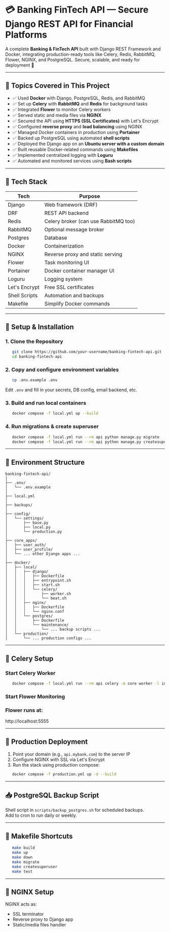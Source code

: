 # 💳 Banking FinTech API — Secure Django REST API for Financial Platforms

A complete **Banking & FinTech API** built with Django REST Framework and Docker, integrating production-ready tools like Celery, Redis, RabbitMQ, Flower, NGINX, and PostgreSQL. Secure, scalable, and ready for deployment 🚀

---

## 🧠 Topics Covered in This Project

- ✅ Used **Docker** with Django, PostgreSQL, Redis, and RabbitMQ  
- ✅ Set up **Celery** with **RabbitMQ** and **Redis** for background tasks  
- ✅ Integrated **Flower** to monitor Celery workers  
- ✅ Served static and media files via **NGINX**  
- ✅ Secured the API using **HTTPS (SSL Certificates)** with Let's Encrypt  
- ✅ Configured **reverse proxy** and **load balancing** using NGINX  
- ✅ Managed Docker containers in production using **Portainer**  
- ✅ Backed up PostgreSQL using automated **shell scripts**  
- ✅ Deployed the Django app on an **Ubuntu server with a custom domain**  
- ✅ Built reusable Docker-related commands using **Makefiles**  
- ✅ Implemented centralized logging with **Loguru**  
- ✅ Automated and monitored services using **Bash scripts**

---

## 🚀 Tech Stack

| Tech         | Purpose                             |
|--------------|-------------------------------------|
| Django       | Web framework (DRF)                 |
| DRF          | REST API backend                    |
| Redis        | Celery broker (can use RabbitMQ too)|
| RabbitMQ     | Optional message broker             |
| Postgres     | Database                            |
| Docker       | Containerization                    |
| NGINX        | Reverse proxy and static serving    |
| Flower       | Task monitoring UI                  |
| Portainer    | Docker container manager UI         |
| Loguru       | Logging system                      |
| Let's Encrypt| Free SSL certificates               |
| Shell Scripts| Automation and backups              |
| Makefile     | Simplify Docker commands            |

---

## 🚦 Setup & Installation

### 1. Clone the Repository

```bash  
   git clone https://github.com/your-username/banking-fintech-api.git  
   cd banking-fintech-api
```
### 2. Copy and configure environment variables

```bash  
   cp .env.example .env
```
Edit `.env` and fill in your secrets, DB config, email backend, etc.

### 3. Build and run local containers

```bash  
   docker compose -f local.yml up --build
```
### 4. Run migrations & create superuser

```bash  
   docker compose -f local.yml run --rm api python manage.py migrate  
   docker compose -f local.yml run --rm api python manage.py createsuperuser
```

---

## 🌱 Environment Structure

```
banking-fintech-api/
│
├── .env/
│   └── .env.example
│
├── local.yml
│
├── backups/
│
├── config/
│   └── settings/
│       ├── base.py
│       ├── local.py
│       └── production.py
│
├── core_apps/
│   ├── user_auth/
│   ├── user_profile/
│   └── ... other Django apps ...
│
├── docker/
│   ├── local/
│   │   ├── django/
│   │   │   ├── Dockerfile
│   │   │   ├── entrypoint.sh
│   │   │   ├── start.sh
│   │   │   └── celery/
│   │   │       ├── worker.sh
│   │   │       └── beat.sh
│   │   ├── nginx/
│   │   │   ├── Dockerfile
│   │   │   └── nginx.conf
│   │   └── postgres/
│   │       ├── Dockerfile
│   │       └── maintenance/
│   │           └── ... backup scripts ...
│   └── production/
│       └── ... production configs ...
```

---

## 🔁 Celery Setup

### Start Celery Worker

```bash  
   docker compose -f local.yml run --rm api celery -A core worker -l info
```
### Start Flower Monitoring

### Flower runs at:  
http://localhost:5555

---

## 🔐 Production Deployment

1. Point your domain (e.g., `api.mybank.com`) to the server IP  
2. Configure NGINX with SSL via Let's Encrypt  
3. Run the stack using production compose:

```bash  
   docker compose -f production.yml up -d --build
```
---

## 📥 PostgreSQL Backup Script

Shell script in `scripts/backup_postgres.sh` for scheduled backups.  
Add to cron to run daily or weekly.

---

## 🔧 Makefile Shortcuts

```bash  
   make build  
   make up  
   make down  
   make migrate  
   make createsuperuser  
   make test
```
---

## 📡 NGINX Setup

NGINX acts as:
- SSL terminator
- Reverse proxy to Django app
- Static/media files handler

